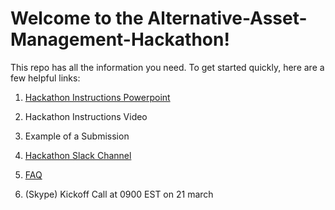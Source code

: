 # Welcome to the Alternative-Asset-Management-Hackathon!
This repo has all the information you need. To get started quickly, here are a few helpful links:

1. [Hackathon Instructions Powerpoint](https://github.com/Alternative-Asset-Management-Hackathon/Alternative-Asset-Management-Hackathon/raw/master/Alternative-Asset-Management-Hackathon-Instructions.pdf)

2. Hackathon Instructions Video

3. Example of a Submission

4. [Hackathon Slack Channel](https://app.slack.com/client/TV7JJFCSG/CV9TXFSVD)

5. [FAQ](https://www.jackpotinsights.com/alternative-asset-management-hackathon.html)

6. (Skype) Kickoff Call at 0900 EST on 21 march


